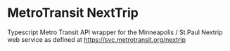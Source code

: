 # MetroTransit NextTrip

Typescript Metro Transit API wrapper for the Minneapolis / St.Paul Nextrip web service as defined at https://svc.metrotransit.org/nextrip
